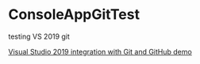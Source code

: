 # ConsoleAppGitTest
testing VS 2019 git


[Visual Studio 2019 integration with Git and GitHub demo](https://www.youtube.com/watch?v=VlUQd-rZiBo)